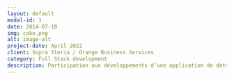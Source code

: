 ```yaml
---
layout: default
modal-id: 1
date: 2014-07-18
img: cake.png
alt: image-alt
project-date: April 2022
client: Sopra Steria / Orange Business Services
category: Full Stack development
description: Participation aux développements d’une application de détection de fraude (Java Spring, Lombok, Tests unitaires & intégration, Bitbucket, Oracle DB) dans un environnement international et agile. Migration d’écrans et graphiques de données (AngularJS vers Angular, mise à disposition d’API). Contrôle complet du déploiement continu et de la mise en production sur serveur client (Bamboo, COMO, ElasticSearch, Kafka) 
---
```


